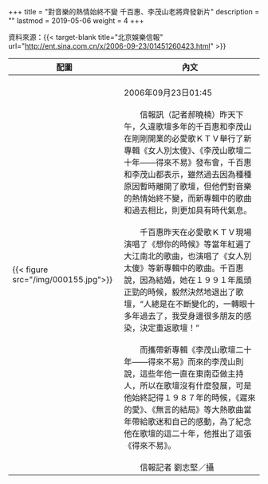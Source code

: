 +++
title = "對音樂的熱情始終不變 千百惠、李茂山老將齊發新片"
description = ""
lastmod = 2019-05-06
weight = 4
+++

資料來源：{{< target-blank title="北京娛樂信報" url="http://ent.sina.com.cn/x/2006-09-23/01451260423.html" >}}

配圖  | 內文 
--------------|-------
{{< figure src="/img/000155.jpg">}}|<br>2006年09月23日01:45<br><br>　　信報訊（記者郝曉楠）昨天下午，久違歌壇多年的千百惠和李茂山在剛剛開業的必愛歌ＫＴＶ舉行了新專輯《女人別太傻》、《李茂山歌壇二十年——得來不易》發布會，千百惠和李茂山都表示，雖然過去因為種種原因暫時離開了歌壇，但他們對音樂的熱情始終不變，而新專輯中的歌曲和過去相比，則更加具有時代氣息。<br><br>　　千百惠昨天在必愛歌ＫＴＶ現場演唱了《想你的時候》等當年紅遍了大江南北的歌曲，也演唱了《女人別太傻》等新專輯中的歌曲。千百惠說，因為結婚，她在１９９１年風頭正勁的時候，毅然決然地退出了歌壇，“人總是在不斷變化的，一轉眼十多年過去了，我受身邊很多朋友的感染，決定重返歌壇！”<br><br>　　而攜帶新專輯《李茂山歌壇二十年——得來不易》而來的李茂山則說，這些年他一直在東南亞做主持人，所以在歌壇沒有什麼發展，可是他始終記得１９８７年的時候，《遲來的愛》、《無言的結局》等大熱歌曲當年帶給歌迷和自己的感動，為了紀念他在歌壇的這二十年，他推出了這張《得來不易》。<br><br>　　信報記者 劉志堅／攝
